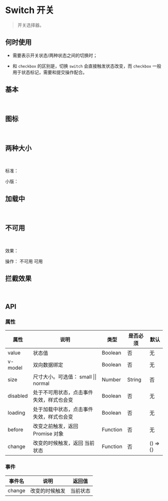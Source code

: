 # Switch 开关

> 开关选择器。

## 何时使用

- 需要表示开关状态/两种状态之间的切换时；

- 和 `checkbox` 的区别是，切换 `switch` 会直接触发状态改变，而 `checkbox` 一般用于状态标记，需要和提交操作配合。

## 基本

<br>

<w-switch></w-switch>

## 图标

<br>

<p>
  <w-switch>
    <span slot="open"><w-icon type="star"/></span>
    <span slot="close"><w-icon type="heart"/></span>
  </w-switch>
</p>

## 两种大小

<br>
<p>
  <span>标准：</span><w-switch></w-switch>
</p>
<p>
  <span>小版：</span><w-switch size="small"></w-switch>
</p>

## 加载中

<br>

<p>
  <w-switch loading></w-switch>
</p>

## 不可用

<br>

<p>
  <span>效果：</span>
  <w-switch :disabled="disabled">
    <span slot="open"><w-icon type="star"/></span>
    <span slot="close"><w-icon type="heart"/></span>
  </w-switch>
</p>
<p>
  <span>操作：</span>
  <w-switch v-model="disabled">
    <span slot="open">不可用</span>
    <span slot="close">可用</span>
  </w-switch>
</p>

## 拦截效果

<br>

<p>
  <w-switch :loading="isLoading" :before="before"></w-switch>
</p>

## API

### 属性

|属性|说明|类型|是否必须|默认|
|---|---|----|-------|---|
|value|状态值|Boolean|否|无|
|v-model|双向数据绑定|Boolean|否|无|
|size|尺寸大小。可选值： small \|\| normal |Number|String|否|normal|
|disabled|处于不可用状态，点击事件失效，样式也会变|Boolean|否|无|
|loading|处于加载中状态，点击事件失效，样式也会变|Boolean|否|无|
|before|改变之前触发，返回 Promise 对象|Function|否|无|
|change|改变的时候触发，返回 当前状态|Function|否|() => {}|

### 事件

|事件名|说明|返回值|
|-----|---|-----|
|change|改变的时候触发|当前状态|

<script>
import WIcon from '../water/icon/Icon';
import WSwitch from '../water/switch/Switch';

export default {
  data() {
    return {
      val: true,
      isLoading: false,
      disabled: false,
    };
  },
  methods: {
    change(value) {
      this.val = !value;
    },
    before: async function() {
      this.isLoading = true;
      return new Promise((resolve, reject) => {
        setTimeout(() => {
          this.isLoading = false;
          resolve()
        }, 2000);
      } )
    },
  },
  components: {
    WIcon,
    WSwitch,
  },
};
</script>
<style lang="scss">
$font-path: '../water/font/';
@import '../water/icon/style/icon.scss';
@import '../water/switch/style/switch.scss';
</style>
